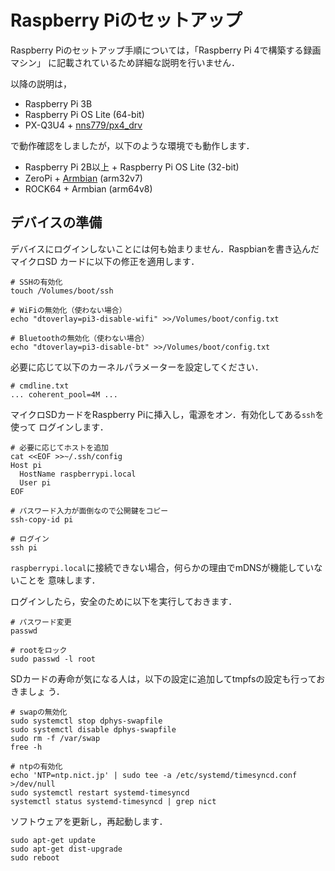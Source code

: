 # Raspberry Piのセットアップ

Raspberry Piのセットアップ手順については，「Raspberry Pi 4で構築する録画マシン」
に記載されているため詳細な説明を行いません．

以降の説明は，

* Raspberry Pi 3B
* Raspberry Pi OS Lite (64-bit)
* PX-Q3U4 + [nns779/px4_drv]

で動作確認をしましたが，以下のような環境でも動作します．

* Raspberry Pi 2B以上 + Raspberry Pi OS Lite (32-bit)
* ZeroPi + [Armbian] (arm32v7)
* ROCK64 + Armbian (arm64v8)

## デバイスの準備

デバイスにログインしないことには何も始まりません．Raspbianを書き込んだマイクロSD
カードに以下の修正を適用します．

```shell
# SSHの有効化
touch /Volumes/boot/ssh

# WiFiの無効化（使わない場合）
echo "dtoverlay=pi3-disable-wifi" >>/Volumes/boot/config.txt

# Bluetoothの無効化（使わない場合）
echo "dtoverlay=pi3-disable-bt" >>/Volumes/boot/config.txt
```

必要に応じて以下のカーネルパラメーターを設定してください．

```text
# cmdline.txt
... coherent_pool=4M ...
```

マイクロSDカードをRaspberry Piに挿入し，電源をオン．有効化してある`ssh`を使って
ログインします．

```shell
# 必要に応じてホストを追加
cat <<EOF >>~/.ssh/config
Host pi
  HostName raspberrypi.local
  User pi
EOF

# パスワード入力が面倒なので公開鍵をコピー
ssh-copy-id pi

# ログイン
ssh pi
```

`raspberrypi.local`に接続できない場合，何らかの理由でmDNSが機能していないことを
意味します．

ログインしたら，安全のために以下を実行しておきます．

```shell
# パスワード変更
passwd

# rootをロック
sudo passwd -l root
```

SDカードの寿命が気になる人は，以下の設定に追加してtmpfsの設定も行っておきましょ
う．

```shell
# swapの無効化
sudo systemctl stop dphys-swapfile
sudo systemctl disable dphys-swapfile
sudo rm -f /var/swap
free -h

# ntpの有効化
echo 'NTP=ntp.nict.jp' | sudo tee -a /etc/systemd/timesyncd.conf >/dev/null
sudo systemctl restart systemd-timesyncd
systemctl status systemd-timesyncd | grep nict
```

ソフトウェアを更新し，再起動します．

```shell
sudo apt-get update
sudo apt-get dist-upgrade
sudo reboot
```

[nns779/px4_drv]: https://github.com/nns779/px4_drv
[Armbian]: https://en.wikipedia.org/wiki/Armbian
